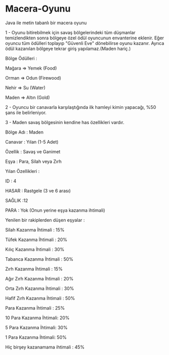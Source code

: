# Macera-Oyunu

Java ile metin tabanlı bir macera oyunu


1 - Oyunu bitirebilmek için savaş bölgelerindeki tüm düşmanlar temizlendikten sonra bölgeye özel ödül oyuncunun envanterine eklenir. Eğer oyuncu tüm ödülleri toplayıp "Güvenli Eve" dönebilirse oyunu kazanır. Ayrıca ödül kazanılan bölgeye tekrar giriş yapılamaz.(Maden hariç.)

Bölge Ödülleri :

Mağara => Yemek (Food)

Orman => Odun (Firewood)

Nehir => Su (Water)

Maden => Altın (Gold)

2 - Oyuncu bir canavarla karşılaştığında ilk hamleyi kimin yapacağı, %50 şans ile belirleniyor.

3 - Maden savaş bölgesinin kendine has özellikleri vardır. 


Bölge Adı : Maden

Canavar : Yılan (1-5 Adet)

Özellik : Savaş ve Ganimet

Eşya : Para, Silah veya Zırh


Yılan Özellikleri :

ID : 4

HASAR : Rastgele (3 ve 6 arası)

SAĞLIK :12

PARA : Yok (Onun yerine eşya kazanma ihtimali)


Yenilen bir rakiplerden düşen eşyalar :


Silah Kazanma İhtimali : 15%

Tüfek Kazanma İhtimali : 20%

Kılıç Kazanma İhtimali : 30%

Tabanca Kazanma İhtimali : 50%


Zırh Kazanma İhtimali : 15%

Ağır Zırh Kazanma İhtimali : 20%

Orta Zırh Kazanma İhtimali : 30%

Hafif Zırh Kazanma İhtimali : 50%


Para Kazanma İhtimali : 25%

10 Para Kazanma İhtimali: 20%

5 Para Kazanma İhtimali: 30%

1 Para Kazanma İhtimali: 50%


Hiç birşey kazanamama ihtimali : 45%
